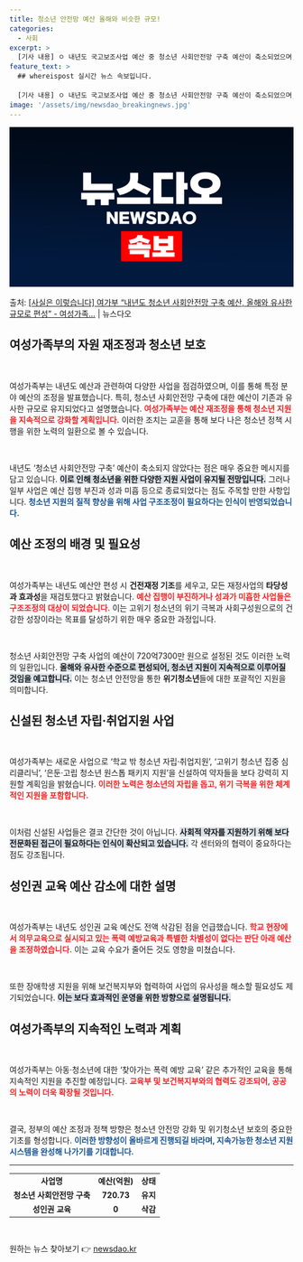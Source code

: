 ```yaml
---
title: 청소년 안전망 예산 올해와 비슷한 규모!
categories:
  - 사회
excerpt: >
  [기사 내용] ㅇ 내년도 국고보조사업 예산 중 청소년 사회안전망 구축 예산이 축소되었으며, 성인권교육 예산은…
feature_text: >
  ## whereispost 실시간 뉴스 속보입니다.

  [기사 내용] ㅇ 내년도 국고보조사업 예산 중 청소년 사회안전망 구축 예산이 축소되었으며, 성인권교육 예산은…
image: '/assets/img/newsdao_breakingnews.jpg'
---
```


![뉴스다오 속보](/assets/img/newsdao_breakingnews.jpg)

<p>출처: <a href="https://newsdao.kr/1900" rel="dofollow">[사실은 이렇습니다] 여가부 “내년도 청소년 사회안전망 구축 예산, 올해와 유사한 규모로 편성” - 여성가족…</a> | 뉴스다오</p>

<h2 data-ke-size="size26">여성가족부의 자원 재조정과 청소년 보호</h2>

<p data-ke-size="size16">&nbsp;</p>

여성가족부는 내년도 예산과 관련하여 다양한 사업을 점검하였으며, 이를 통해 특정 분야 예산의 조정을 발표했습니다. 특히, 청소년 사회안전망 구축에 대한 예산이 기존과 유사한 규모로 유지되었다고 설명했습니다. <b><span style="color: #ee2323;">여성가족부는 예산 재조정을 통해 청소년 지원을 지속적으로 강화할 계획입니다.</span></b> 이러한 조치는 교훈을 통해 보다 나은 청소년 정책 시행을 위한 노력의 일환으로 볼 수 있습니다. 

<p data-ke-size="size16">&nbsp;</p>

내년도 ‘청소년 사회안전망 구축’ 예산이 축소되지 않았다는 점은 매우 중요한 메시지를 담고 있습니다. <b><span style="background-color: #21538527;">이로 인해 청소년을 위한 다양한 지원 사업이 유지될 전망입니다.</span></b> 그러나 일부 사업은 예산 집행 부진과 성과 미흡 등으로 종료되었다는 점도 주목할 만한 사항입니다. <b><span style="color: #1a5490;">청소년 지원의 질적 향상을 위해 사업 구조조정이 필요하다는 인식이 반영되었습니다.</span></b>

<h2 data-ke-size="size26">예산 조정의 배경 및 필요성</h2>

<p data-ke-size="size16">&nbsp;</p>

여성가족부는 내년도 예산안 편성 시 **건전재정 기조**를 세우고, 모든 재정사업의 **타당성과 효과성**을 재검토했다고 밝혔습니다. <b><span style="color: #ee2323;">예산 집행이 부진하거나 성과가 미흡한 사업들은 구조조정의 대상이 되었습니다.</span></b> 이는 고위기 청소년의 위기 극복과 사회구성원으로의 건강한 성장이라는 목표를 달성하기 위한 매우 중요한 과정입니다. 

<p data-ke-size="size16">&nbsp;</p>

청소년 사회안전망 구축 사업의 예산이 720억7300만 원으로 설정된 것도 이러한 노력의 일환입니다. <b><span style="background-color: #21538527;">올해와 유사한 수준으로 편성되어, 청소년 지원이 지속적으로 이루어질 것임을 예고합니다.</span></b> 이는 청소년 안전망을 통한 **위기청소년**들에 대한 포괄적인 지원을 의미합니다. 

<h2 data-ke-size="size26">신설된 청소년 자립·취업지원 사업</h2>

<p data-ke-size="size16">&nbsp;</p>

여성가족부는 새로운 사업으로 ‘학교 밖 청소년 자립·취업지원’, ‘고위기 청소년 집중 심리클리닉’, ‘은둔·고립 청소년 원스톱 패키지 지원’을 신설하여 약자들을 보다 강력히 지원할 계획임을 밝혔습니다. <b><span style="color: #ee2323;">이러한 노력은 청소년의 자립을 돕고, 위기 극복을 위한 체계적인 지원을 포함합니다.</span></b>

<p data-ke-size="size16">&nbsp;</p>

이처럼 신설된 사업들은 결코 간단한 것이 아닙니다. <b><span style="background-color: #21538527;">사회적 약자를 지원하기 위해 보다 전문화된 접근이 필요하다는 인식이 확산되고 있습니다.</span></b> 각 센터와의 협력이 중요하다는 점도 강조됩니다. 

<h2 data-ke-size="size26">성인권 교육 예산 감소에 대한 설명</h2>

<p data-ke-size="size16">&nbsp;</p>

여성가족부는 내년도 성인권 교육 예산도 전액 삭감된 점을 언급했습니다. <b><span style="color: #ee2323;">학교 현장에서 의무교육으로 실시되고 있는 폭력 예방교육과 특별한 차별성이 없다는 판단 아래 예산을 조정하였습니다.</span></b> 이는 교육 수요가 줄어든 것도 영향을 미쳤습니다. 

<p data-ke-size="size16">&nbsp;</p>

또한 장애학생 지원을 위해 보건복지부와 협력하여 사업의 유사성을 해소할 필요성도 제기되었습니다. <b><span style="background-color: #21538527;">이는 보다 효과적인 운영을 위한 방향으로 설명됩니다.</span></b> 

<h2 data-ke-size="size26">여성가족부의 지속적인 노력과 계획</h2>

<p data-ke-size="size16">&nbsp;</p>

여성가족부는 아동·청소년에 대한 ‘찾아가는 폭력 예방 교육’ 같은 추가적인 교육을 통해 지속적인 지원을 추진할 예정입니다. <b><span style="color: #ee2323;">교육부 및 보건복지부와의 협력도 강조되어, 공공의 노력이 더욱 확장될 것입니다.</span></b> 

<p data-ke-size="size16">&nbsp;</p>

결국, 정부의 예산 조정과 정책 방향은 청소년 안전망 강화 및 위기청소년 보호의 중요한 기초를 형성합니다. <b><span style="color: #1a5490;">이러한 방향성이 올바르게 진행되길 바라며, 지속가능한 청소년 지원 시스템을 완성해 나가기를 기대합니다.</span></b>

<hr>

<table style="width: 100%;">
    <tr>
        <td style="text-align: center; height: 17px;"><b>사업명</b></td>
        <td style="text-align: center; height: 17px;"><b>예산(억원)</b></td>
        <td style="text-align: center; height: 17px;"><b>상태</b></td>
    </tr>
    <tr>
        <td style="text-align: center; height: 17px;"><b>청소년 사회안전망 구축</b></td>
        <td style="text-align: center; height: 17px;"><b>720.73</b></td>
        <td style="text-align: center; height: 17px;"><b>유지</b></td>
    </tr>
    <tr>
        <td style="text-align: center; height: 17px;"><b>성인권 교육</b></td>
        <td style="text-align: center; height: 17px;"><b>0</b></td>
        <td style="text-align: center; height: 17px;"><b>삭감</b></td>
    </tr>
</table>

<p data-ke-size="size16">&nbsp;</p> 

원하는 뉴스 찾아보기 👉 <a href="https://newsdao.kr" rel="dofollow">newsdao.kr</a>



